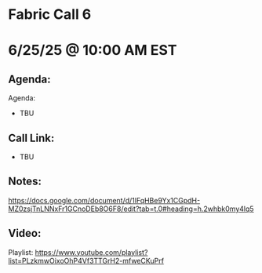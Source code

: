 # Fabric Call 6 
# 6/25/25 @ 10:00 AM EST

## Agenda:

Agenda:
- TBU

## Call Link:
- TBU

## Notes:
https://docs.google.com/document/d/1lFqHBe9Yx1CGpdH-MZ0zsjTnLNNxFr1GCnoDEb8O6F8/edit?tab=t.0#heading=h.2whbk0my4lq5

## Video:
Playlist: https://www.youtube.com/playlist?list=PLzkmwOixoOhP4Vf3TTGrH2-mfweCKuPrf
